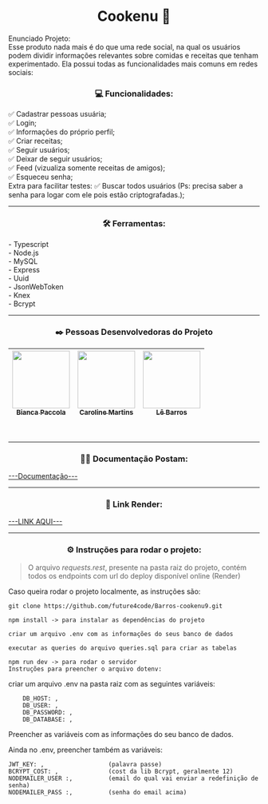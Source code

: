 <h1 align="center" >Cookenu 🍱</h1>

Enunciado Projeto:</br>
Esse produto nada mais é do que uma rede social, na qual os usuários podem dividir informações relevantes sobre comidas e receitas que tenham experimentado. Ela possui todas as funcionalidades mais comuns em redes sociais:

<h3 align="center" > 💻 Funcionalidades:</br></h3>
✅ Cadastrar pessoas usuária;</br>
✅ Login;</br>
✅ Informações do próprio perfil;</br>
✅ Criar receitas;</br>
✅ Seguir usuários;</br>
✅ Deixar de seguir usuários;</br>
✅ Feed (vizualiza somente receitas de amigos);</br>
✅ Esqueceu senha;</br>
Extra para facilitar testes:
✅ Buscar todos usuários (Ps: precisa saber a senha para logar com ele pois estão criptografadas.);</br>


---

<h3 align="center">🛠 Ferramentas:</h3>
- Typescript</br>
- Node.js</br>
- MySQL</br>
- Express</br>
- Uuid</br>
- JsonWebToken</br>
- Knex</br>
- Bcrypt</br>

---

<h3 align="center"> ✒️ Pessoas Desenvolvedoras do Projeto</h3>

|  [<img src="https://avatars.githubusercontent.com/u/102427205?v=4" width=115><br><sub>Bianca Paccola</sub>](https://github.com/BiancaPaccola) | [<img src="https://avatars.githubusercontent.com/u/102299433?v=4" width=115><br><sub>Caroline Martins</sub>](https://github.com/CarolineMartins09) |  [<img src="https://avatars.githubusercontent.com/u/102331990?v=4" width=115><br><sub>Lê Barros</sub>](https://github.com/FluffyThread) |
| :---: | :---: | :---: |
<br>

---

<h3 align="center">🐱‍🚀 Documentação Postam:</h3>

[---Documentação---](https://documenter.getpostman.com/view/22367197/2s93CLtZrF)


---

<h3 align="center"> 🔗 Link Render:</h3>

[---LINK AQUI---]()

---

<h3 align="center">⚙️ Instruções para rodar o projeto:</h3>

> O arquivo *requests.rest*, presente na pasta raiz do projeto, contém todos os endpoints com url do deploy disponível online (Render)

Caso queira rodar o projeto localmente, as instruções são:

```
git clone https://github.com/future4code/Barros-cookenu9.git

npm install -> para instalar as dependências do projeto

criar um arquivo .env com as informações do seus banco de dados

executar as queries do arquivo queries.sql para criar as tabelas

npm run dev -> para rodar o servidor
Instruções para preencher o arquivo dotenv:
```

criar um arquivo .env na pasta raiz com as seguintes variáveis:

```
    DB_HOST: ,
    DB_USER: ,
    DB_PASSWORD: ,
    DB_DATABASE: ,
```

Preencher as variáveis com as informações do seu banco de dados.

Ainda no .env, preencher também as variáveis:


    JWT_KEY: ,                  (palavra passe)
    BCRYPT_COST: ,              (cost da lib Bcrypt, geralmente 12)
    NODEMAILER_USER :,          (email do qual vai enviar a redefinição de senha)
    NODEMAILER_PASS :,          (senha do email acima)

